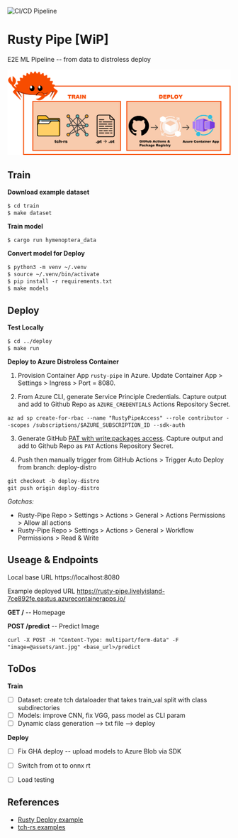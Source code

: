 ![CI/CD Pipeline](https://github.com/athletedecoded/rusty-pipe/actions/workflows/az_deploy.yml/badge.svg)

# Rusty Pipe [WiP]

E2E ML Pipeline -- from data to distroless deploy

![image](./assets/rusty-pipe.png)


## Train

**Download example dataset**

```
$ cd train
$ make dataset
```

**Train model**

```
$ cargo run hymenoptera_data
```

**Convert model for Deploy**

```
$ python3 -m venv ~/.venv
$ source ~/.venv/bin/activate
$ pip install -r requirements.txt
$ make models
```

## Deploy

**Test Locally**

```
$ cd ../deploy
$ make run
```

**Deploy to Azure Distroless Container**

1. Provision Container App `rusty-pipe` in Azure. Update Container App > Settings > Ingress > Port = 8080.

2. From Azure CLI, generate Service Principle Credentials. Capture output and add to Github Repo as `AZURE_CREDENTIALS` Actions Repository Secret.
```
az ad sp create-for-rbac --name "RustyPipeAccess" --role contributor --scopes /subscriptions/$AZURE_SUBSCRIPTION_ID --sdk-auth
```

3. Generate GitHub [PAT with write:packages access](https://github.com/settings/tokens/new?description=RustyPipe+Azure+access&scopes=write:packages). Capture output and add to Github Repo as `PAT` Actions Repository Secret.

4. Push then manually trigger from GitHub Actions > Trigger Auto Deploy from branch: deploy-distro

```
git checkout -b deploy-distro
git push origin deploy-distro
``` 

*Gotchas:*
* Rusty-Pipe Repo > Settings > Actions > General > Actions Permissions > Allow all actions
* Rusty-Pipe Repo > Settings > Actions > General > Workflow Permissions > Read & Write


## Useage & Endpoints

Local base URL https://localhost:8080

Example deployed URL https://rusty-pipe.livelyisland-7ce892fe.eastus.azurecontainerapps.io/

**GET /** -- Homepage

**POST /predict** -- Predict Image

```
curl -X POST -H "Content-Type: multipart/form-data" -F "image=@assets/ant.jpg" <base_url>/predict
```


## ToDos

**Train**
- [ ] Dataset: create tch dataloader that takes train_val split with class subdirectories
- [ ] Models: improve CNN, fix VGG, pass model as CLI param
- [ ] Dynamic class generation --> txt file --> deploy

**Deploy**
- [ ] Fix GHA deploy -- upload models to Azure Blob via SDK
- [ ] Switch from ot to onnx rt
- [ ] Load testing



## References

* [Rusty Deploy example](https://github.com/nogibjj/rusty-deploy)
* [tch-rs examples](https://github.com/LaurentMazare/tch-rs/tree/main/examples)
